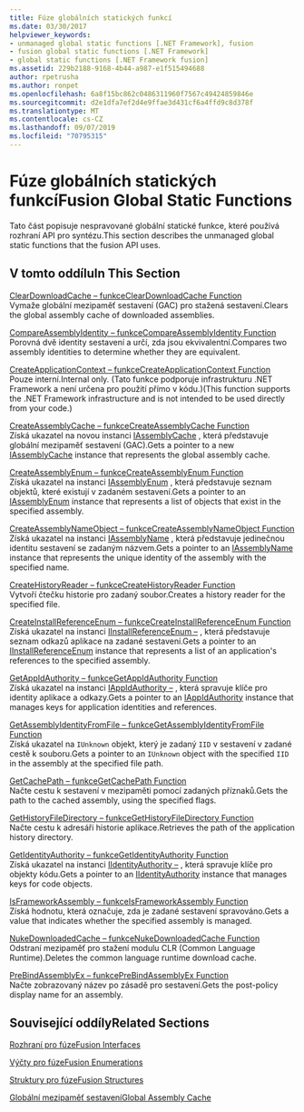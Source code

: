 ```yaml
---
title: Fúze globálních statických funkcí
ms.date: 03/30/2017
helpviewer_keywords:
- unmanaged global static functions [.NET Framework], fusion
- fusion global static functions [.NET Framework]
- global static functions [.NET Framework fusion]
ms.assetid: 229b2188-9168-4b44-a987-e1f515494688
author: rpetrusha
ms.author: ronpet
ms.openlocfilehash: 6a8f15bc862c0486311960f7567c49424859846e
ms.sourcegitcommit: d2e1dfa7ef2d4e9ffae3d431cf6a4ffd9c8d378f
ms.translationtype: MT
ms.contentlocale: cs-CZ
ms.lasthandoff: 09/07/2019
ms.locfileid: "70795315"
---
```

# <a name="fusion-global-static-functions"></a><span data-ttu-id="b32ef-102">Fúze globálních statických funkcí</span><span class="sxs-lookup"><span data-stu-id="b32ef-102">Fusion Global Static Functions</span></span>
<span data-ttu-id="b32ef-103">Tato část popisuje nespravované globální statické funkce, které používá rozhraní API pro syntézu.</span><span class="sxs-lookup"><span data-stu-id="b32ef-103">This section describes the unmanaged global static functions that the fusion API uses.</span></span>  
  
## <a name="in-this-section"></a><span data-ttu-id="b32ef-104">V tomto oddílu</span><span class="sxs-lookup"><span data-stu-id="b32ef-104">In This Section</span></span>  
 [<span data-ttu-id="b32ef-105">ClearDownloadCache – funkce</span><span class="sxs-lookup"><span data-stu-id="b32ef-105">ClearDownloadCache Function</span></span>](cleardownloadcache-function.md)  
 <span data-ttu-id="b32ef-106">Vymaže globální mezipaměť sestavení (GAC) pro stažená sestavení.</span><span class="sxs-lookup"><span data-stu-id="b32ef-106">Clears the global assembly cache of downloaded assemblies.</span></span>  
  
 [<span data-ttu-id="b32ef-107">CompareAssemblyIdentity – funkce</span><span class="sxs-lookup"><span data-stu-id="b32ef-107">CompareAssemblyIdentity Function</span></span>](compareassemblyidentity-function.md)  
 <span data-ttu-id="b32ef-108">Porovná dvě identity sestavení a určí, zda jsou ekvivalentní.</span><span class="sxs-lookup"><span data-stu-id="b32ef-108">Compares two assembly identities to determine whether they are equivalent.</span></span>  
  
 [<span data-ttu-id="b32ef-109">CreateApplicationContext – funkce</span><span class="sxs-lookup"><span data-stu-id="b32ef-109">CreateApplicationContext Function</span></span>](createapplicationcontext-function.md)  
 <span data-ttu-id="b32ef-110">Pouze interní.</span><span class="sxs-lookup"><span data-stu-id="b32ef-110">Internal only.</span></span> <span data-ttu-id="b32ef-111">(Tato funkce podporuje infrastrukturu .NET Framework a není určena pro použití přímo v kódu.)</span><span class="sxs-lookup"><span data-stu-id="b32ef-111">(This function supports the .NET Framework infrastructure and is not intended to be used directly from your code.)</span></span>  
  
 [<span data-ttu-id="b32ef-112">CreateAssemblyCache – funkce</span><span class="sxs-lookup"><span data-stu-id="b32ef-112">CreateAssemblyCache Function</span></span>](createassemblycache-function.md)  
 <span data-ttu-id="b32ef-113">Získá ukazatel na novou instanci [IAssemblyCache](iassemblycache-interface.md) , která představuje globální mezipaměť sestavení (GAC).</span><span class="sxs-lookup"><span data-stu-id="b32ef-113">Gets a pointer to a new [IAssemblyCache](iassemblycache-interface.md) instance that represents the global assembly cache.</span></span>  
  
 [<span data-ttu-id="b32ef-114">CreateAssemblyEnum – funkce</span><span class="sxs-lookup"><span data-stu-id="b32ef-114">CreateAssemblyEnum Function</span></span>](createassemblyenum-function.md)  
 <span data-ttu-id="b32ef-115">Získá ukazatel na instanci [IAssemblyEnum](iassemblyenum-interface.md) , která představuje seznam objektů, které existují v zadaném sestavení.</span><span class="sxs-lookup"><span data-stu-id="b32ef-115">Gets a pointer to an [IAssemblyEnum](iassemblyenum-interface.md) instance that represents a list of objects that exist in the specified assembly.</span></span>  
  
 [<span data-ttu-id="b32ef-116">CreateAssemblyNameObject – funkce</span><span class="sxs-lookup"><span data-stu-id="b32ef-116">CreateAssemblyNameObject Function</span></span>](createassemblynameobject-function.md)  
 <span data-ttu-id="b32ef-117">Získá ukazatel na instanci [IAssemblyName](iassemblyname-interface.md) , která představuje jedinečnou identitu sestavení se zadaným názvem.</span><span class="sxs-lookup"><span data-stu-id="b32ef-117">Gets a pointer to an [IAssemblyName](iassemblyname-interface.md) instance that represents the unique identity of the assembly with the specified name.</span></span>  
  
 [<span data-ttu-id="b32ef-118">CreateHistoryReader – funkce</span><span class="sxs-lookup"><span data-stu-id="b32ef-118">CreateHistoryReader Function</span></span>](createhistoryreader-function.md)  
 <span data-ttu-id="b32ef-119">Vytvoří čtečku historie pro zadaný soubor.</span><span class="sxs-lookup"><span data-stu-id="b32ef-119">Creates a history reader for the specified file.</span></span>  
  
 [<span data-ttu-id="b32ef-120">CreateInstallReferenceEnum – funkce</span><span class="sxs-lookup"><span data-stu-id="b32ef-120">CreateInstallReferenceEnum Function</span></span>](createinstallreferenceenum-function.md)  
 <span data-ttu-id="b32ef-121">Získá ukazatel na instanci [IInstallReferenceEnum –](iinstallreferenceenum-interface.md) , která představuje seznam odkazů aplikace na zadané sestavení.</span><span class="sxs-lookup"><span data-stu-id="b32ef-121">Gets a pointer to an [IInstallReferenceEnum](iinstallreferenceenum-interface.md) instance that represents a list of an application's references to the specified assembly.</span></span>  
  
 [<span data-ttu-id="b32ef-122">GetAppIdAuthority – funkce</span><span class="sxs-lookup"><span data-stu-id="b32ef-122">GetAppIdAuthority Function</span></span>](getappidauthority-function.md)  
 <span data-ttu-id="b32ef-123">Získá ukazatel na instanci [IAppIdAuthority –](iappidauthority-interface.md) , která spravuje klíče pro identity aplikace a odkazy.</span><span class="sxs-lookup"><span data-stu-id="b32ef-123">Gets a pointer to an [IAppIdAuthority](iappidauthority-interface.md) instance that manages keys for application identities and references.</span></span>  
  
 [<span data-ttu-id="b32ef-124">GetAssemblyIdentityFromFile – funkce</span><span class="sxs-lookup"><span data-stu-id="b32ef-124">GetAssemblyIdentityFromFile Function</span></span>](getassemblyidentityfromfile-function.md)  
 <span data-ttu-id="b32ef-125">Získá ukazatel na `IUnknown` objekt, který je zadaný `IID` v sestavení v zadané cestě k souboru.</span><span class="sxs-lookup"><span data-stu-id="b32ef-125">Gets a pointer to an `IUnknown` object with the specified `IID` in the assembly at the specified file path.</span></span>  
  
 [<span data-ttu-id="b32ef-126">GetCachePath – funkce</span><span class="sxs-lookup"><span data-stu-id="b32ef-126">GetCachePath Function</span></span>](getcachepath-function.md)  
 <span data-ttu-id="b32ef-127">Načte cestu k sestavení v mezipaměti pomocí zadaných příznaků.</span><span class="sxs-lookup"><span data-stu-id="b32ef-127">Gets the path to the cached assembly, using the specified flags.</span></span>  
  
 [<span data-ttu-id="b32ef-128">GetHistoryFileDirectory – funkce</span><span class="sxs-lookup"><span data-stu-id="b32ef-128">GetHistoryFileDirectory Function</span></span>](gethistoryfiledirectory-function.md)  
 <span data-ttu-id="b32ef-129">Načte cestu k adresáři historie aplikace.</span><span class="sxs-lookup"><span data-stu-id="b32ef-129">Retrieves the path of the application history directory.</span></span>  
  
 [<span data-ttu-id="b32ef-130">GetIdentityAuthority – funkce</span><span class="sxs-lookup"><span data-stu-id="b32ef-130">GetIdentityAuthority Function</span></span>](getidentityauthority-function.md)  
 <span data-ttu-id="b32ef-131">Získá ukazatel na instanci [IIdentityAuthority –](iidentityauthority-interface.md) , která spravuje klíče pro objekty kódu.</span><span class="sxs-lookup"><span data-stu-id="b32ef-131">Gets a pointer to an [IIdentityAuthority](iidentityauthority-interface.md) instance that manages keys for code objects.</span></span>  
  
 [<span data-ttu-id="b32ef-132">IsFrameworkAssembly – funkce</span><span class="sxs-lookup"><span data-stu-id="b32ef-132">IsFrameworkAssembly Function</span></span>](isframeworkassembly-function.md)  
 <span data-ttu-id="b32ef-133">Získá hodnotu, která označuje, zda je zadané sestavení spravováno.</span><span class="sxs-lookup"><span data-stu-id="b32ef-133">Gets a value that indicates whether the specified assembly is managed.</span></span>  
  
 [<span data-ttu-id="b32ef-134">NukeDownloadedCache – funkce</span><span class="sxs-lookup"><span data-stu-id="b32ef-134">NukeDownloadedCache Function</span></span>](nukedownloadedcache-function.md)  
 <span data-ttu-id="b32ef-135">Odstraní mezipaměť pro stažení modulu CLR (Common Language Runtime).</span><span class="sxs-lookup"><span data-stu-id="b32ef-135">Deletes the common language runtime download cache.</span></span>  
  
 [<span data-ttu-id="b32ef-136">PreBindAssemblyEx – funkce</span><span class="sxs-lookup"><span data-stu-id="b32ef-136">PreBindAssemblyEx Function</span></span>](prebindassemblyex-function.md)  
 <span data-ttu-id="b32ef-137">Načte zobrazovaný název po zásadě pro sestavení.</span><span class="sxs-lookup"><span data-stu-id="b32ef-137">Gets the post-policy display name for an assembly.</span></span>  
  
## <a name="related-sections"></a><span data-ttu-id="b32ef-138">Související oddíly</span><span class="sxs-lookup"><span data-stu-id="b32ef-138">Related Sections</span></span>  
 [<span data-ttu-id="b32ef-139">Rozhraní pro fúze</span><span class="sxs-lookup"><span data-stu-id="b32ef-139">Fusion Interfaces</span></span>](fusion-interfaces.md)  
  
 [<span data-ttu-id="b32ef-140">Výčty pro fúze</span><span class="sxs-lookup"><span data-stu-id="b32ef-140">Fusion Enumerations</span></span>](fusion-enumerations.md)  
  
 [<span data-ttu-id="b32ef-141">Struktury pro fúze</span><span class="sxs-lookup"><span data-stu-id="b32ef-141">Fusion Structures</span></span>](fusion-structures.md)  
  
 [<span data-ttu-id="b32ef-142">Globální mezipaměť sestavení</span><span class="sxs-lookup"><span data-stu-id="b32ef-142">Global Assembly Cache</span></span>](../../app-domains/gac.md)
